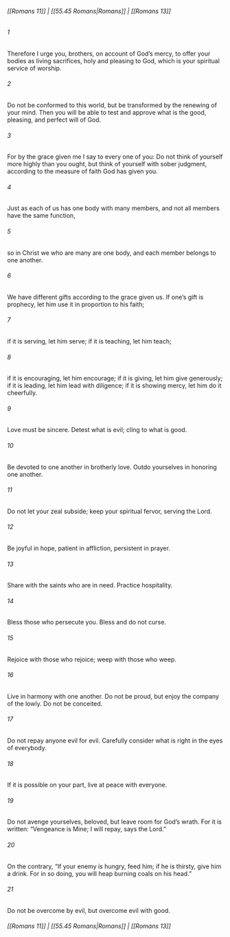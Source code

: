 
###### [[Romans 11]] | [[55.45 Romans|Romans]] | [[Romans 13]]

###### 1
Therefore I urge you, brothers, on account of God’s mercy, to offer your bodies as living sacrifices, holy and pleasing to God, which is your spiritual service of worship.
###### 2
Do not be conformed to this world, but be transformed by the renewing of your mind. Then you will be able to test and approve what is the good, pleasing, and perfect will of God.
###### 3
For by the grace given me I say to every one of you: Do not think of yourself more highly than you ought, but think of yourself with sober judgment, according to the measure of faith God has given you.
###### 4
Just as each of us has one body with many members, and not all members have the same function,
###### 5
so in Christ we who are many are one body, and each member belongs to one another.
###### 6
We have different gifts according to the grace given us. If one’s gift is prophecy, let him use it in proportion to his faith;
###### 7
if it is serving, let him serve; if it is teaching, let him teach;
###### 8
if it is encouraging, let him encourage; if it is giving, let him give generously; if it is leading, let him lead with diligence; if it is showing mercy, let him do it cheerfully.
###### 9
Love must be sincere. Detest what is evil; cling to what is good.
###### 10
Be devoted to one another in brotherly love. Outdo yourselves in honoring one another.
###### 11
Do not let your zeal subside; keep your spiritual fervor, serving the Lord.
###### 12
Be joyful in hope, patient in affliction, persistent in prayer.
###### 13
Share with the saints who are in need. Practice hospitality.
###### 14
Bless those who persecute you. Bless and do not curse.
###### 15
Rejoice with those who rejoice; weep with those who weep.
###### 16
Live in harmony with one another. Do not be proud, but enjoy the company of the lowly. Do not be conceited.
###### 17
Do not repay anyone evil for evil. Carefully consider what is right in the eyes of everybody.
###### 18
If it is possible on your part, live at peace with everyone.
###### 19
Do not avenge yourselves, beloved, but leave room for God’s wrath. For it is written: “Vengeance is Mine; I will repay, says the Lord.”
###### 20
On the contrary, “If your enemy is hungry, feed him; if he is thirsty, give him a drink. For in so doing, you will heap burning coals on his head.”
###### 21
Do not be overcome by evil, but overcome evil with good.

###### [[Romans 11]] | [[55.45 Romans|Romans]] | [[Romans 13]]

